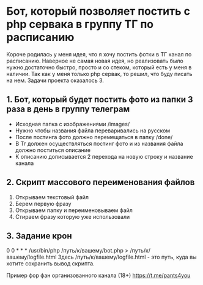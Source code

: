  # Бот, который позволяет постить с php сервака в группу ТГ по расписанию
Короче родилась у меня идея, что я хочу постить фотки в ТГ канал по расписанию. Наверное не самая новая идея, но реализовать было нужно достаточно быстро, просто и со стеком, который есть у меня в наличии. Так как у меня только php сервак, то решил, что буду писать на нем. Задачи проекта оказалось 3.

## 1. Бот, который будет постить фото из папки 3 раза в день в группу телеграм

- Исходная папка с изображениями /images/
- Нужно чтобы названия файла переваривались на русском
- После постинга фото должно перемещаться в папку /done/
- В Тг должен осуществляться постинг фото и из названия файла должно поститься описание
- К описанию дописывается 2 перехода на новую строку и название канала

## 2. Скрипт массового переименования файлов

1. Открываем текстовый файл
2. Берем первую фразу
3. Открываем папку и переименовываем файл
4. Стираем фразу которую уже использовали

## 3. Задание крон

0 0 * * * /usr/bin/php /путь/к/вашему/bot.php > /путь/к/вашему/logfile.html
Здесь /путь/к/вашему/logfile.html - это путь, куда вы хотите сохранить вывод скрипта.

Пример фор фан организованного канала (18+)
https://t.me/pants4you
